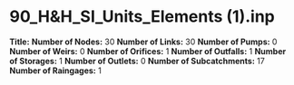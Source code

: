 # 90_H&H_SI_Units_Elements (1).inp
**Title:** 
**Number of Nodes:** 30
**Number of Links:** 30
**Number of Pumps:** 0
**Number of Weirs:** 0
**Number of Orifices:** 1
**Number of Outfalls:** 1
**Number of Storages:** 1
**Number of Outlets:** 0
**Number of Subcatchments:** 17
**Number of Raingages:** 1
